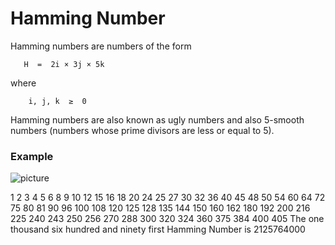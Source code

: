 # Hamming Number

Hamming numbers are numbers of the form  

       H  =  2i × 3j × 5k 

where

        i, j, k  ≥  0 

Hamming numbers   are also known as   ugly numbers   and also   5-smooth numbers   (numbers whose prime divisors are less or equal to 5).


### Example


![picture](https://upload.wikimedia.org/wikipedia/commons/thumb/b/b6/Regular_divisibility_lattice.svg/1920px-Regular_divisibility_lattice.svg.png)

1 2 3 4 5 6 8 9 10 12 15 16 18 20 24 25 27 30 32 36 40 45 48 50 54 60 64 72 75 80 81 90 96 100 108 120 125 128 135 144 150 160 162 180 192 200 216 225 240 243 250 256 270 288 300 320 324 360 375 384 400 405
The one thousand six hundred and ninety first Hamming Number is 2125764000

